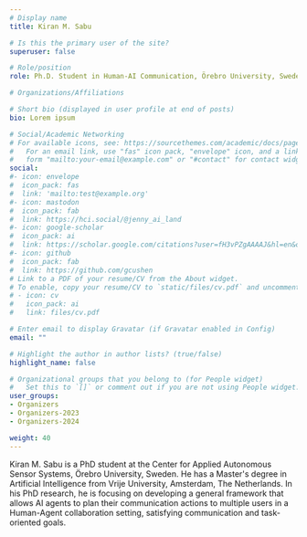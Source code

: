 ```yaml
---
# Display name
title: Kiran M. Sabu

# Is this the primary user of the site?
superuser: false

# Role/position
role: Ph.D. Student in Human-AI Communication, Örebro University, Sweden

# Organizations/Affiliations

# Short bio (displayed in user profile at end of posts)
bio: Lorem ipsum

# Social/Academic Networking
# For available icons, see: https://sourcethemes.com/academic/docs/page-builder/#icons
#   For an email link, use "fas" icon pack, "envelope" icon, and a link in the
#   form "mailto:your-email@example.com" or "#contact" for contact widget.
social:
#- icon: envelope
#  icon_pack: fas
#  link: 'mailto:test@example.org'
#- icon: mastodon
#  icon_pack: fab
#  link: https://hci.social/@jenny_ai_land
#- icon: google-scholar
#  icon_pack: ai
#  link: https://scholar.google.com/citations?user=fH3vPZgAAAAJ&hl=en&oi=ao
#- icon: github
#  icon_pack: fab
#  link: https://github.com/gcushen
# Link to a PDF of your resume/CV from the About widget.
# To enable, copy your resume/CV to `static/files/cv.pdf` and uncomment the lines below.
# - icon: cv
#   icon_pack: ai
#   link: files/cv.pdf

# Enter email to display Gravatar (if Gravatar enabled in Config)
email: ""

# Highlight the author in author lists? (true/false)
highlight_name: false

# Organizational groups that you belong to (for People widget)
#   Set this to `[]` or comment out if you are not using People widget.
user_groups:
- Organizers
- Organizers-2023
- Organizers-2024

weight: 40
---
```


Kiran M. Sabu is a PhD student at the Center for Applied Autonomous Sensor Systems, Örebro University, Sweden. He has a Master's degree in Artificial Intelligence from Vrije University, Amsterdam, The Netherlands. In his PhD research, he is focusing on developing a general framework that allows AI agents to plan their communication actions to multiple users in a Human-Agent collaboration setting, satisfying communication and task-oriented goals.

